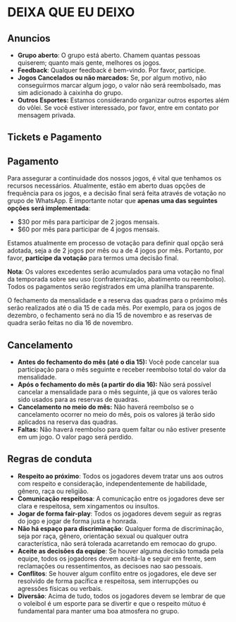 # DEIXA QUE EU DEIXO

## Anuncios
* **Grupo aberto**: O grupo está aberto. Chamem quantas pessoas quiserem; quanto mais gente, melhores os jogos.
* **Feedback**: Qualquer feedback é bem-vindo. Por favor, participe.
* **Jogos Cancelados ou não marcados:** Se, por algum motivo, não conseguirmos marcar algum jogo, o valor não será reembolsado, mas sim adicionado à caixinha do grupo.
* **Outros Esportes:** Estamos considerando organizar outros esportes além do vôlei. Se você estiver interessado, por favor, entre em contato por mensagem privada.

## Tickets e Pagamento
## Pagamento
Para assegurar a continuidade dos nossos jogos, é vital que tenhamos os recursos necessários. Atualmente, estão em aberto duas opções de frequência para os jogos, e a decisão final será feita através de votação no grupo de WhatsApp. É importante notar que **apenas uma das seguintes opções será implementada**:

* $30 por mês para participar de 2 jogos mensais.
* $60 por mês para participar de 4 jogos mensais.

Estamos atualmente em processo de votação para definir qual opção será adotada, seja a de 2 jogos por mês ou a de 4 jogos por mês. Portanto, por favor, **participe da votação** para termos uma decisão final.
  
**Nota**: Os valores excedentes serão acumulados para uma votação no final da temporada sobre seu uso (confraternização, abatimento ou reembolso). Todos os pagamentos serão registrados em uma planilha transparente.

O fechamento da mensalidade e a reserva das quadras para o próximo mês serão realizados até o dia 15 de cada mês. Por exemplo, para os jogos de dezembro, o fechamento será no dia 15 de novembro e as reservas de quadra serão feitas no dia 16 de novembro.

## Cancelamento
* **Antes do fechamento do mês (até o dia 15):** Você pode cancelar sua participação para o mês seguinte e receber reembolso total do valor da mensalidade.
* **Após o fechamento do mês (a partir do dia 16):** Não será possível cancelar a mensalidade para o mês seguinte, já que os valores terão sido usados para as reservas de quadras.
* **Cancelamento no meio do mês:** Não haverá reembolso se o cancelamento ocorrer no meio do mês, pois os valores já terão sido aplicados na reserva das quadras.
* **Faltas:** Não haverá reembolso para quem faltar ou não estiver presente em um jogo. O valor pago será perdido.

## Regras de conduta
* **Respeito ao próximo**: Todos os jogadores devem tratar uns aos outros com respeito e consideração, independentemente de habilidade, gênero, raça ou religião.
* **Comunicação respeitosa**: A comunicação entre os jogadores deve ser clara e respeitosa, sem xingamentos ou insultos.
* **Jogar de forma fair-play**: Todos os jogadores devem seguir as regras do jogo e jogar de forma justa e honrada.
* **Não há espaço para discriminação**: Qualquer forma de discriminação, seja por raça, gênero, orientação sexual ou qualquer outra característica, não será tolerada acarretando em remocao do grupo.
* **Aceite as decisões da equipe**: Se houver alguma decisão tomada pela equipe, todos os jogadores devem aceitá-la e seguir em frente, sem reclamações ou ressentimentos, as decisoes nao sao pessoais.
* **Conflitos**: Se houver algum conflito entre os jogadores, ele deve ser resolvido de forma pacífica e respeitosa, sem interrupções ou agressões físicas ou verbais.
* **Diversão**: Acima de tudo, todos os jogadores devem se lembrar de que o voleibol é um esporte para se divertir e que o respeito mútuo é fundamental para manter uma boa atmosfera no grupo.
